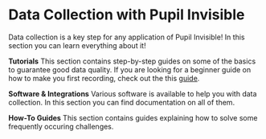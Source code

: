 # Data Collection with Pupil Invisible

Data collection is a key step for any application of Pupil Invisible! In this section you can learn everything about it!

**Tutorials**
This section contains step-by-step guides on some of the basics to guarantee good data quality. If you are looking for a beginner guide on how to make you first recording, check out the this [guide](/data-collection/first-recording/).

**Software & Integrations**
Various software is available to help you with data collection. In this section you can find documentation on all of them.

**How-To Guides**
This section contains guides explaining how to solve some frequently occuring challenges.
